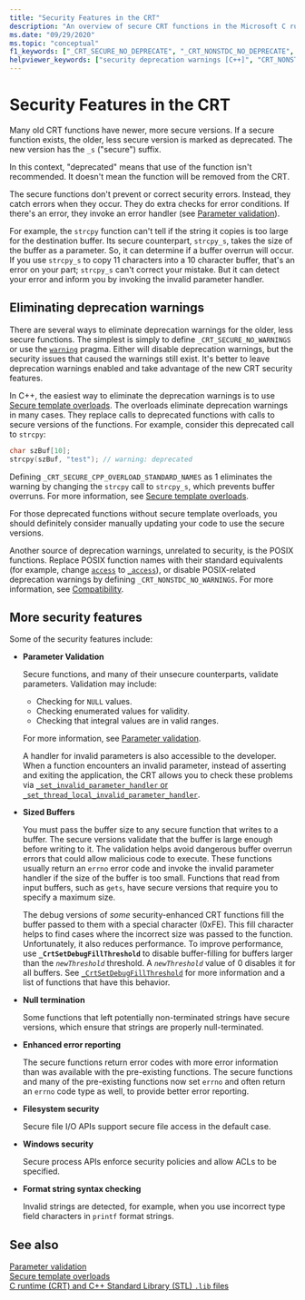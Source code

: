 ```yaml
---
title: "Security Features in the CRT"
description: "An overview of secure CRT functions in the Microsoft C runtime."
ms.date: "09/29/2020"
ms.topic: "conceptual"
f1_keywords: ["_CRT_SECURE_NO_DEPRECATE", "_CRT_NONSTDC_NO_DEPRECATE", "_CRT_NONSTDC_NO_WARNINGS", "_CRT_SECURE_NO_WARNINGS"]
helpviewer_keywords: ["security deprecation warnings [C++]", "CRT_NONSTDC_NO_DEPRECATE", "buffers [C++], buffer overruns", "deprecation warnings (security-related), disabling", "_CRT_NONSTDC_NO_WARNINGS", "security [CRT]", "_CRT_SECURE_NO_WARNINGS", "_CRT_NONSTDC_NO_DEPRECATE", "_CRT_SECURE_NO_DEPRECATE", "security-enhanced CRT", "CRT_SECURE_NO_WARNINGS", "CRT_SECURE_NO_DEPRECATE", "deprecation warnings (security-related)", "buffer overruns", "CRT_NONSTDC_NO_WARNINGS", "CRT, security enhancements", "parameters [C++], validation"]
---
```

# Security Features in the CRT

Many old CRT functions have newer, more secure versions. If a secure function exists, the older, less secure version is marked as deprecated. The new version has the `_s` ("secure") suffix.

In this context, "deprecated" means that use of the function isn't recommended. It doesn't mean the function will be removed from the CRT.

The secure functions don't prevent or correct security errors. Instead, they catch errors when they occur. They do extra checks for error conditions. If there's an error, they invoke an error handler (see [Parameter validation](./parameter-validation.md)).

For example, the `strcpy` function can't tell if the string it copies is too large for the destination buffer. Its secure counterpart, `strcpy_s`, takes the size of the buffer as a parameter. So, it can determine if a buffer overrun will occur. If you use `strcpy_s` to copy 11 characters into a 10 character buffer, that's an error on your part; `strcpy_s` can't correct your mistake. But it can detect your error and inform you by invoking the invalid parameter handler.

## Eliminating deprecation warnings

There are several ways to eliminate deprecation warnings for the older, less secure functions. The simplest is simply to define `_CRT_SECURE_NO_WARNINGS` or use the [`warning`](../preprocessor/warning.md) pragma. Either will disable deprecation warnings, but the security issues that caused the warnings still exist. It's better to leave deprecation warnings enabled and take advantage of the new CRT security features.

In C++, the easiest way to eliminate the deprecation warnings is to use [Secure template overloads](./secure-template-overloads.md). The overloads eliminate deprecation warnings in many cases. They replace calls to deprecated functions with calls to secure versions of the functions. For example, consider this deprecated call to `strcpy`:

```cpp
char szBuf[10];
strcpy(szBuf, "test"); // warning: deprecated
```

Defining `_CRT_SECURE_CPP_OVERLOAD_STANDARD_NAMES` as 1 eliminates the warning by changing the `strcpy` call to `strcpy_s`, which prevents buffer overruns. For more information, see [Secure template overloads](./secure-template-overloads.md).

For those deprecated functions without secure template overloads, you should definitely consider manually updating your code to use the secure versions.

Another source of deprecation warnings, unrelated to security, is the POSIX functions. Replace POSIX function names with their standard equivalents (for example, change [`access`](./reference/access-crt.md) to [`_access`](./reference/access-waccess.md)), or disable POSIX-related deprecation warnings by defining `_CRT_NONSTDC_NO_WARNINGS`. For more information, see [Compatibility](compatibility.md).

## More security features

Some of the security features include:

- **Parameter Validation**

  Secure functions, and many of their unsecure counterparts, validate parameters. Validation may  include:

  - Checking for `NULL` values.
  - Checking enumerated values for validity.
  - Checking that integral values are in valid ranges.

  For more information, see [Parameter validation](./parameter-validation.md).

  A handler for invalid parameters is also accessible to the developer. When a function encounters an invalid parameter, instead of asserting and exiting the application, the CRT allows you to check these problems via [`_set_invalid_parameter_handler` or `_set_thread_local_invalid_parameter_handler`](./reference/set-invalid-parameter-handler-set-thread-local-invalid-parameter-handler.md).

- **Sized Buffers**

  You must pass the buffer size to any secure function that writes to a buffer. The secure versions validate that the buffer is large enough before writing to it. The validation helps avoid dangerous buffer overrun errors that could allow malicious code to execute. These functions usually return an `errno` error code and invoke the invalid parameter handler if the size of the buffer is too small. Functions that read from input buffers, such as `gets`, have secure versions that require you to specify a maximum size.

  The debug versions of *some* security-enhanced CRT functions fill the buffer passed to them with a special character (0xFE). This fill character helps to find cases where the incorrect size was passed to the function. Unfortunately, it also reduces performance. To improve performance, use **`_CrtSetDebugFillThreshold`** to disable buffer-filling for buffers larger than the *`newThreshold`* threshold. A *`newThreshold`* value of 0 disables it for all buffers.  See [`_CrtSetDebugFillThreshold`](./reference/crtsetdebugfillthreshold.md) for more information and a list of functions that have this behavior.

- **Null termination**

  Some functions that left potentially non-terminated strings have secure versions, which ensure that strings are properly null-terminated.

- **Enhanced error reporting**

  The secure functions return error codes with more error information than was available with the pre-existing functions. The secure functions and many of the pre-existing functions now set `errno` and often return an `errno` code type as well, to provide better error reporting.

- **Filesystem security**

  Secure file I/O APIs support secure file access in the default case.

- **Windows security**

  Secure process APIs enforce security policies and allow ACLs to be specified.

- **Format string syntax checking**

  Invalid strings are detected, for example, when you use incorrect type field characters in `printf` format strings.

## See also

[Parameter validation](./parameter-validation.md)\
[Secure template overloads](./secure-template-overloads.md)\
[C runtime (CRT) and C++ Standard Library (STL) `.lib` files](./crt-library-features.md)
